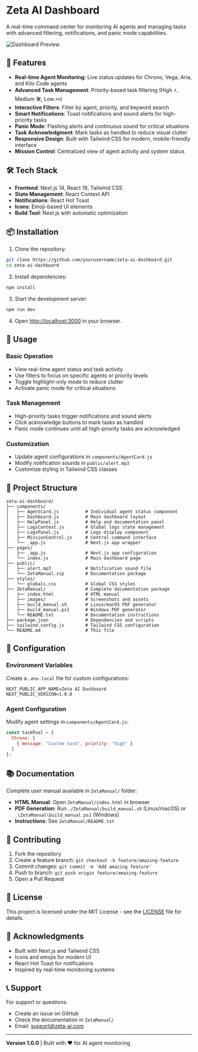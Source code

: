 # Zeta AI Dashboard

A real-time command center for monitoring AI agents and managing tasks with advanced filtering, notifications, and panic mode capabilities.

![Dashboard Preview](./public/screenshot.png)

## 🚀 Features

- **Real-time Agent Monitoring**: Live status updates for Chrono, Vega, Aria, and Kilo Code agents
- **Advanced Task Management**: Priority-based task filtering (High ⚡, Medium 🛠, Low 💤)
- **Interactive Filters**: Filter by agent, priority, and keyword search
- **Smart Notifications**: Toast notifications and sound alerts for high-priority tasks
- **Panic Mode**: Flashing alerts and continuous sound for critical situations
- **Task Acknowledgment**: Mark tasks as handled to reduce visual clutter
- **Responsive Design**: Built with Tailwind CSS for modern, mobile-friendly interface
- **Mission Control**: Centralized view of agent activity and system status

## 🛠 Tech Stack

- **Frontend**: Next.js 14, React 18, Tailwind CSS
- **State Management**: React Context API
- **Notifications**: React Hot Toast
- **Icons**: Emoji-based UI elements
- **Build Tool**: Next.js with automatic optimization

## 📦 Installation

1. Clone the repository:
```bash
git clone https://github.com/yourusername/zeta-ai-dashboard.git
cd zeta-ai-dashboard
```

2. Install dependencies:
```bash
npm install
```

3. Start the development server:
```bash
npm run dev
```

4. Open [http://localhost:3000](http://localhost:3000) in your browser.

## 🎯 Usage

### Basic Operation
- View real-time agent status and task activity
- Use filters to focus on specific agents or priority levels
- Toggle highlight-only mode to reduce clutter
- Activate panic mode for critical situations

### Task Management
- High-priority tasks trigger notifications and sound alerts
- Click acknowledge buttons to mark tasks as handled
- Panic mode continues until all high-priority tasks are acknowledged

### Customization
- Update agent configurations in `components/AgentCard.js`
- Modify notification sounds in `public/alert.mp3`
- Customize styling in Tailwind CSS classes

## 📁 Project Structure

```
zeta-ai-dashboard/
├── components/
│   ├── AgentCard.js          # Individual agent status component
│   ├── Dashboard.js          # Main dashboard layout
│   ├── HelpPanel.js          # Help and documentation panel
│   ├── LogsContext.js        # Global logs state management
│   ├── LogsPanel.js          # Logs display component
│   ├── MissionControl.js     # Central command interface
│   └── _app.js               # Next.js app wrapper
├── pages/
│   ├── _app.js               # Next.js app configuration
│   └── index.js              # Main dashboard page
├── public/
│   ├── alert.mp3             # Notification sound file
│   └── ZetaManual.zip        # Documentation package
├── styles/
│   └── globals.css           # Global CSS styles
├── ZetaManual/               # Complete documentation package
│   ├── index.html            # HTML manual
│   ├── images/               # Screenshots and assets
│   ├── build_manual.sh       # Linux/macOS PDF generator
│   ├── build_manual.ps1      # Windows PDF generator
│   └── README.txt            # Documentation instructions
├── package.json              # Dependencies and scripts
├── tailwind.config.js        # Tailwind CSS configuration
└── README.md                 # This file
```

## 🔧 Configuration

### Environment Variables
Create a `.env.local` file for custom configurations:

```env
NEXT_PUBLIC_APP_NAME=Zeta AI Dashboard
NEXT_PUBLIC_VERSION=1.0.0
```

### Agent Configuration
Modify agent settings in `components/AgentCard.js`:

```javascript
const taskPool = {
  Chrono: [
    { message: "Custom task", priority: "high" }
  ]
};
```

## 📚 Documentation

Complete user manual available in `ZetaManual/` folder:

- **HTML Manual**: Open `ZetaManual/index.html` in browser
- **PDF Generation**: Run `./ZetaManual/build_manual.sh` (Linux/macOS) or `.\ZetaManual\build_manual.ps1` (Windows)
- **Instructions**: See `ZetaManual/README.txt`

## 🤝 Contributing

1. Fork the repository
2. Create a feature branch: `git checkout -b feature/amazing-feature`
3. Commit changes: `git commit -m 'Add amazing feature'`
4. Push to branch: `git push origin feature/amazing-feature`
5. Open a Pull Request

## 📄 License

This project is licensed under the MIT License - see the [LICENSE](LICENSE) file for details.

## 🙏 Acknowledgments

- Built with Next.js and Tailwind CSS
- Icons and emojis for modern UI
- React Hot Toast for notifications
- Inspired by real-time monitoring systems

## 📞 Support

For support or questions:
- Create an issue on GitHub
- Check the documentation in `ZetaManual/`
- Email: support@zeta-ai.com

---

**Version 1.0.0** | Built with ❤️ for AI agent monitoring